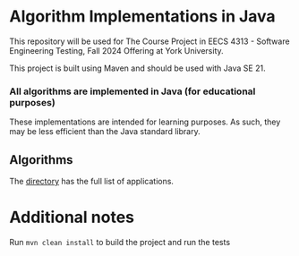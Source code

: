 # Algorithm Implementations in Java

This repository will be used for The Course Project in EECS 4313 - Software Engineering Testing, Fall 2024 Offering at York University. 

This project is built using Maven and should be used with Java SE 21.

### All algorithms are implemented in Java (for educational purposes)
These implementations are intended for learning purposes. As such, they may be less efficient than the Java standard library.

## Algorithms
The [directory](DIRECTORY.md) has the full list of applications.
# Additional notes
Run `mvn clean install` to build the project and run the tests